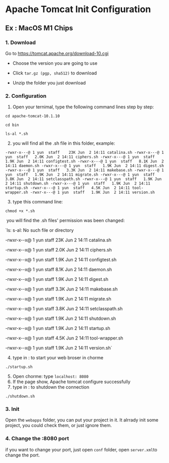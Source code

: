 # Apache Tomcat Init Configuration

## Ex : MacOS M1 Chips

### 1. Download

Go to https://tomcat.apache.org/download-10.cgi

+ Choose the version you are going to use

+ Click `tar.gz (pgp, sha512)` to download
+ Unzip the folder you just download



### 2. Configuration 

1. Open your ternimal, type the following command lines step by step: 

```
cd apache-tomcat-10.1.10 
```

```
cd bin
```

```
ls-al *.sh
```

2. you will find all the .sh file in this folder, example:

`-rwxr-x---@ 1 yun  staff    23K Jun  2 14:11 catalina.sh
-rwxr-x---@ 1 yun  staff   2.0K Jun  2 14:11 ciphers.sh
-rwxr-x---@ 1 yun  staff   1.9K Jun  2 14:11 configtest.sh
-rwxr-x---@ 1 yun  staff   8.1K Jun  2 14:11 daemon.sh
-rwxr-x---@ 1 yun  staff   1.9K Jun  2 14:11 digest.sh
-rwxr-x---@ 1 yun  staff   3.3K Jun  2 14:11 makebase.sh
-rwxr-x---@ 1 yun  staff   1.9K Jun  2 14:11 migrate.sh
-rwxr-x---@ 1 yun  staff   3.8K Jun  2 14:11 setclasspath.sh
-rwxr-x---@ 1 yun  staff   1.9K Jun  2 14:11 shutdown.sh
-rwxr-x---@ 1 yun  staff   1.9K Jun  2 14:11 startup.sh
-rwxr-x---@ 1 yun  staff   4.5K Jun  2 14:11 tool-wrapper.sh
-rwxr-x---@ 1 yun  staff   1.9K Jun  2 14:11 version.sh`

3. type this command line: 

```
chmod +x *.sh
```

​	you will find the .sh files' permission was been changed:

`ls: s-al: No such file or directory

-rwxr-x--x@ 1 yun staff  23K Jun 2 14:11 catalina.sh

-rwxr-x--x@ 1 yun staff  2.0K Jun 2 14:11 ciphers.sh

-rwxr-x--x@ 1 yun staff  1.9K Jun 2 14:11 configtest.sh

-rwxr-x--x@ 1 yun staff  8.1K Jun 2 14:11 daemon.sh

-rwxr-x--x@ 1 yun staff  1.9K Jun 2 14:11 digest.sh

-rwxr-x--x@ 1 yun staff  3.3K Jun 2 14:11 makebase.sh

-rwxr-x--x@ 1 yun staff  1.9K Jun 2 14:11 migrate.sh

-rwxr-x--x@ 1 yun staff  3.8K Jun 2 14:11 setclasspath.sh

-rwxr-x--x@ 1 yun staff  1.9K Jun 2 14:11 shutdown.sh

-rwxr-x--x@ 1 yun staff  1.9K Jun 2 14:11 startup.sh

-rwxr-x--x@ 1 yun staff  4.5K Jun 2 14:11 tool-wrapper.sh

-rwxr-x--x@ 1 yun staff  1.9K Jun 2 14:11 version.sh`

4. type in :  to start your web broser in chorme

```
./startup.sh
```

5. Open chorme: type `localhost: 8080`
6. If the page show, Apache tomcat configure successfully
7. type in : to shutdown the connection 

```
./shutdown.sh
```

### 

### 3. Init 

Open the `webapps`  folder, you can put your project in it. It alrrady init some project, you could check them, or just ignore them.



### 4. Change the :8080 port 

if you want to change your port, just open `conf` folder, open `server.xml`to change the port.

